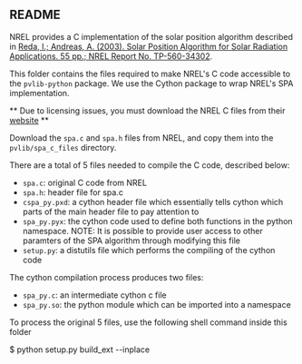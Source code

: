 README
------

NREL provides a C implementation of the solar position algorithm 
described in 
[Reda, I.; Andreas, A. (2003). Solar Position Algorithm for Solar Radiation Applications. 55 pp.; NREL Report No. TP-560-34302](
http://www.nrel.gov/docs/fy08osti/34302.pdf).

This folder contains the files required to make NREL's C code accessible
to the ``pvlib-python`` package. We use the Cython package to wrap NREL's SPA 
implementation. 

** Due to licensing issues, you must download the NREL C files from their 
[website](http://www.nrel.gov/midc/spa) **

Download the ``spa.c`` and ``spa.h`` files from NREL, 
and copy them into the ``pvlib/spa_c_files`` directory. 

There are a total of 5 files needed to compile the C code, described below:

* ``spa.c``: original C code from NREL 
* ``spa.h``: header file for spa.c
* ``cspa_py.pxd``: a cython header file which essentially tells cython which parts of the main header file to pay attention to
* ``spa_py.pyx``: the cython code used to define both functions in the python namespace. NOTE: It is possible to provide user access to other paramters of the SPA algorithm through modifying this file 
* ``setup.py``: a distutils file which performs the compiling of the cython code

The cython compilation process produces two files:
* ``spa_py.c``: an intermediate cython c file
* ``spa_py.so``: the python module which can be imported into a namespace

To process the original 5 files, 
use the following shell command inside this folder
 
 $ python setup.py build_ext --inplace
